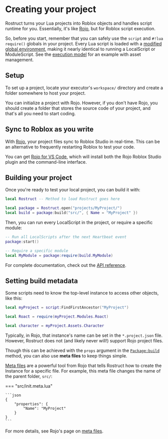 # Creating your project

Rostruct turns your Lua projects into Roblox objects and handles script runtime for you. Essentially, it's like [Rojo](https://rojo.space/), but for Roblox script execution.

So, before you start, remember that you can safely use the `script` and `#!lua require()` globals in your project. Every Lua script is loaded with a [modified global environment](../api-reference/globals.md), making it nearly identical to running a LocalScript or ModuleScript. See the [execution model](execution-model.md) for an example with asset management.

## Setup

To set up a project, locate your executor's `workspace/` directory and create a folder somewhere to host your project.

You can initialize a project with Rojo. However, if you don't have Rojo, you should create a folder that stores the source code of your project, and that's all you need to start coding.

## Sync to Roblox as you write

With [Rojo](https://rojo.space/), your project files sync to Roblox Studio in real-time. This can be an alternative to frequently restarting Roblox to test your code.

You can get [Rojo for VS Code](https://marketplace.visualstudio.com/items?itemName=evaera.vscode-rojo), which will install both the Rojo Roblox Studio plugin and the command-line interface.

## Building your project

Once you're ready to test your local project, you can build it with:

``` lua hl_lines="3 4"
local Rostruct -- Method to load Rostruct goes here

local package = Rostruct.open("projects/MyProject/")
local build = package:build("src/", { Name = "MyProject" })
```

Then, you can run every LocalScript in the project, or require a specific module:

``` lua
-- Run all LocalScripts after the next Heartbeat event
package:start()

-- Require a specific module
local MyModule = package:require(build.MyModule)
```

For complete documentation, check out the [API reference](../api-reference/overview.md).

## Setting build metadata

Some scripts need to know the top-level instance to access other objects, like this:

``` lua hl_lines="1"
local myProject = script:FindFirstAncestor("MyProject")

local Roact = require(myProject.Modules.Roact)

local character = myProject.Assets.Character
```

Typically, in Rojo, that instance's name can be set in the `*.project.json` file. However, Rostruct does not (and likely never will!) support Rojo project files.

Though this can be achieved with the `props` argument in the [`Package:build`](../api-reference/package/build.md) method, you can also use **meta files** to keep things simple.

[Meta files](https://rojo.space/docs/6.x/sync-details/#meta-files) are a powerful tool from Rojo that tells Rostruct how to create the Instance for a specific file. For example, this meta file changes the name of the parent folder, `src/`:

=== "src/init.meta.lua"

	```json
	{
		"properties": {
			"Name": "MyProject"
		}
	}
	```

For more details, see Rojo's page on [meta files](https://rojo.space/docs/6.x/sync-details/#meta-files).
